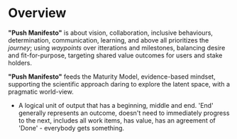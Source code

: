 # Overview

**"Push Manifesto"** is about vision, collaboration, inclusive behaviours, determination, communication, learning, and above all prioritizes the _journey_; using _waypoints_ over itterations and milestones, balancing desire and fit-for-purpose, targeting shared value outcomes for users and stake holders.

**"Push Manifesto"** feeds the Maturity Model, evidence-based mindset, supporting the scientific approach daring to explore the latent space, with a pragmatic world-view.

- A logical unit of output that has a beginning, middle and end. 'End' generally represents an outcome, doesn't need to immediately progress to the next, includes all work items, has value, has an agreement of 'Done' - everybody gets something.
